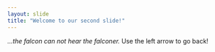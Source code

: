 ```yaml
---
layout: slide
title: "Welcome to our second slide!"
---
```

_...the falcon can not hear the falconer._
Use the left arrow to go back!
